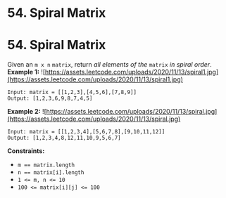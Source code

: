# 54. Spiral Matrix

# 54. Spiral Matrix
Given an `m x n` `matrix`, return *all elements of the* `matrix` *in spiral order*.
**Example 1:**
![https://assets.leetcode.com/uploads/2020/11/13/spiral1.jpg](https://assets.leetcode.com/uploads/2020/11/13/spiral1.jpg)
```
Input: matrix = [[1,2,3],[4,5,6],[7,8,9]]
Output: [1,2,3,6,9,8,7,4,5]
```
**Example 2:**
![https://assets.leetcode.com/uploads/2020/11/13/spiral.jpg](https://assets.leetcode.com/uploads/2020/11/13/spiral.jpg)
```
Input: matrix = [[1,2,3,4],[5,6,7,8],[9,10,11,12]]
Output: [1,2,3,4,8,12,11,10,9,5,6,7]
```
**Constraints:**
- `m == matrix.length`
- `n == matrix[i].length`
- `1 <= m, n <= 10`
- `100 <= matrix[i][j] <= 100`